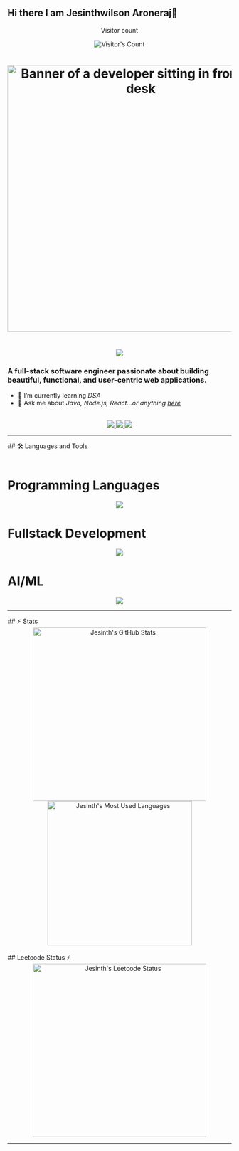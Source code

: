 ## Hi there I am Jesinthwilson Aroneraj👋

<!--
**Jesinthwilson04/Jesinthwilson04** is a ✨ _special_ ✨ repository because its `README.md` (this file) appears on your GitHub profile.

<!--

Here are some ideas to get you started:

- 🔭 I’m currently working on DSA
- 🌱 I’m currently learning react
- 👯 I’m looking to collaborate on ML/DL
- 💬 Ask me about python,java
- 📫 How to reach me: jesinth444@gmail.com
-->
<div align="center"> 
  <p>Visitor count</p>
  <img src="https://profile-counter.glitch.me/Jesinthwilson/count.svg" alt="Visitor's Count" />
</div>
<h1 align="center">
<img width=600 src="https://backiee.com/static/wallpapers/1000x563/401721.jpg" alt="Banner of a developer sitting in front of a desk">
</h1>
<h1 align="center">
    <img src="https://readme-typing-svg.herokuapp.com/?font=Inter&size=48&center=true&vCenter=true&width=500&height=70&color=4493F8&duration=4000&lines=Hi+There!+👋;+I'm+JESINTH;" />
</h1>

### A full-stack software engineer passionate about building beautiful, functional, and user-centric web applications.
- 🌱 I’m currently learning *DSA*
- 💬 Ask me about *Java, Node.js, React...or anything [here](https://github.com/Jesinthwilson04/Jesinthwilson04//issues)*

<br>

<div align="center">
  <a href="mailto:jesinth444@gmail.com">
    <img src="https://img.shields.io/badge/Gmail-333333?style=for-the-badge&logo=gmail&logoColor=red" />
  </a>
  <a href="https://www.linkedin.com/in/jesinth-wilson-199245259/" target="_blank">
    <img src="https://img.shields.io/badge/LinkedIn-0077B5?style=for-the-badge&logo=linkedin&logoColor=white" target="_blank" />
  </a>
  <a href="https://leetcode.com/u/Jesinthwilson/" target="_blank">
    <img src="https://img.shields.io/badge/Leetcode-000000?style=for-the-badge&logo=Leetcode&logoColor=white" target="_blank" />
  </a>

</div>

<hr>
## 🛠 Languages and Tools

<br>
<br>
<h1>Programming Languages</h1>
<p align="center">
  <img src="https://skillicons.dev/icons?i=java,c,python,js,cs" />  
</p>
<h1>Fullstack Development</h1>
<p align="center">
<img src="https://skillicons.dev/icons?i=html,css,mysql,react,mongodb,nodejs" />
</p> 
<h1>AI/ML</h1>
<p align="center">
  <img src="https://skillicons.dev/icons?i=tensorflow,opencv,pytorch,pandas" />
</p>
<hr>
## ⚡ Stats

<br>

<div align=center>
  <img width=390 src="https://github-readme-stats.vercel.app/api?username=Jesinthwilson04&theme=transparent&count_private=true&show_icons=true&rank_icon=github&locale=en" alt="Jesinth's GitHub Stats" />
  
  <img width=325 src="https://github-readme-stats.vercel.app/api/top-langs?username=Jesinthwilson04&theme=transparent&layout=donut&hide=css&langs_count=8&border_radius=10&show_icons=true&locale=en" alt="Jesinth's Most Used Languages" />
</div>
<br>
## Leetcode Status ⚡
<br>
<div align=center>
    <img width=390 src="https://leetcard.jacoblin.cool/Jesinthwilson?theme=dark&font=Content&ext=heatmap" alt="Jesinth's Leetcode Status" />
</div>
<hr>
<br>
